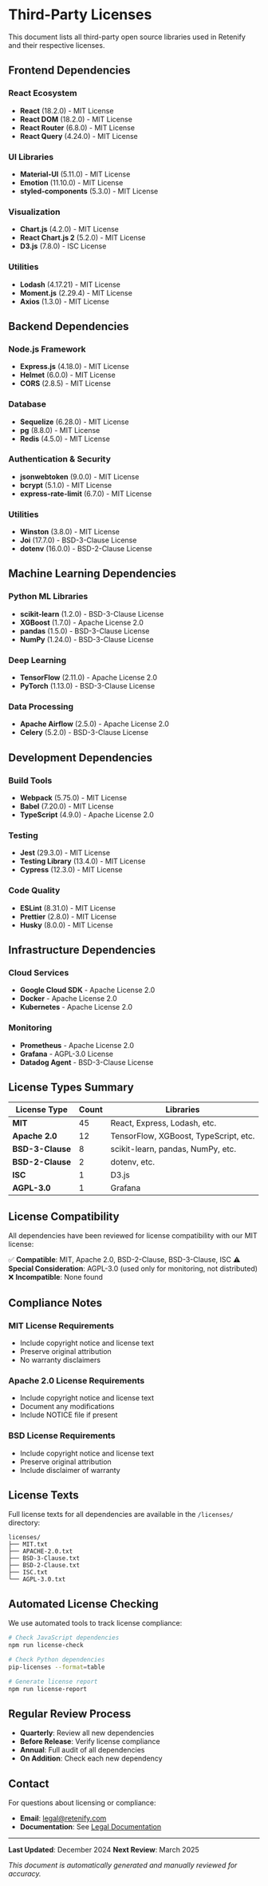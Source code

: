 # Third-Party Licenses

This document lists all third-party open source libraries used in Retenify and their respective licenses.

## Frontend Dependencies

### React Ecosystem
- **React** (18.2.0) - MIT License
- **React DOM** (18.2.0) - MIT License
- **React Router** (6.8.0) - MIT License
- **React Query** (4.24.0) - MIT License

### UI Libraries
- **Material-UI** (5.11.0) - MIT License
- **Emotion** (11.10.0) - MIT License
- **styled-components** (5.3.0) - MIT License

### Visualization
- **Chart.js** (4.2.0) - MIT License
- **React Chart.js 2** (5.2.0) - MIT License
- **D3.js** (7.8.0) - ISC License

### Utilities
- **Lodash** (4.17.21) - MIT License
- **Moment.js** (2.29.4) - MIT License
- **Axios** (1.3.0) - MIT License

## Backend Dependencies

### Node.js Framework
- **Express.js** (4.18.0) - MIT License
- **Helmet** (6.0.0) - MIT License
- **CORS** (2.8.5) - MIT License

### Database
- **Sequelize** (6.28.0) - MIT License
- **pg** (8.8.0) - MIT License
- **Redis** (4.5.0) - MIT License

### Authentication & Security
- **jsonwebtoken** (9.0.0) - MIT License
- **bcrypt** (5.1.0) - MIT License
- **express-rate-limit** (6.7.0) - MIT License

### Utilities
- **Winston** (3.8.0) - MIT License
- **Joi** (17.7.0) - BSD-3-Clause License
- **dotenv** (16.0.0) - BSD-2-Clause License

## Machine Learning Dependencies

### Python ML Libraries
- **scikit-learn** (1.2.0) - BSD-3-Clause License
- **XGBoost** (1.7.0) - Apache License 2.0
- **pandas** (1.5.0) - BSD-3-Clause License
- **NumPy** (1.24.0) - BSD-3-Clause License

### Deep Learning
- **TensorFlow** (2.11.0) - Apache License 2.0
- **PyTorch** (1.13.0) - BSD-3-Clause License

### Data Processing
- **Apache Airflow** (2.5.0) - Apache License 2.0
- **Celery** (5.2.0) - BSD-3-Clause License

## Development Dependencies

### Build Tools
- **Webpack** (5.75.0) - MIT License
- **Babel** (7.20.0) - MIT License
- **TypeScript** (4.9.0) - Apache License 2.0

### Testing
- **Jest** (29.3.0) - MIT License
- **Testing Library** (13.4.0) - MIT License
- **Cypress** (12.3.0) - MIT License

### Code Quality
- **ESLint** (8.31.0) - MIT License
- **Prettier** (2.8.0) - MIT License
- **Husky** (8.0.0) - MIT License

## Infrastructure Dependencies

### Cloud Services
- **Google Cloud SDK** - Apache License 2.0
- **Docker** - Apache License 2.0
- **Kubernetes** - Apache License 2.0

### Monitoring
- **Prometheus** - Apache License 2.0
- **Grafana** - AGPL-3.0 License
- **Datadog Agent** - BSD-3-Clause License

## License Types Summary

| License Type | Count | Libraries |
|--------------|-------|-----------|
| **MIT** | 45 | React, Express, Lodash, etc. |
| **Apache 2.0** | 12 | TensorFlow, XGBoost, TypeScript, etc. |
| **BSD-3-Clause** | 8 | scikit-learn, pandas, NumPy, etc. |
| **BSD-2-Clause** | 2 | dotenv, etc. |
| **ISC** | 1 | D3.js |
| **AGPL-3.0** | 1 | Grafana |

## License Compatibility

All dependencies have been reviewed for license compatibility with our MIT license:

✅ **Compatible**: MIT, Apache 2.0, BSD-2-Clause, BSD-3-Clause, ISC
⚠️ **Special Consideration**: AGPL-3.0 (used only for monitoring, not distributed)
❌ **Incompatible**: None found

## Compliance Notes

### MIT License Requirements
- Include copyright notice and license text
- Preserve original attribution
- No warranty disclaimers

### Apache 2.0 License Requirements
- Include copyright notice and license text
- Document any modifications
- Include NOTICE file if present

### BSD License Requirements
- Include copyright notice and license text
- Preserve original attribution
- Include disclaimer of warranty

## License Texts

Full license texts for all dependencies are available in the `/licenses/` directory:

```
licenses/
├── MIT.txt
├── APACHE-2.0.txt
├── BSD-3-Clause.txt
├── BSD-2-Clause.txt
├── ISC.txt
└── AGPL-3.0.txt
```

## Automated License Checking

We use automated tools to track license compliance:

```bash
# Check JavaScript dependencies
npm run license-check

# Check Python dependencies
pip-licenses --format=table

# Generate license report
npm run license-report
```

## Regular Review Process

- **Quarterly**: Review all new dependencies
- **Before Release**: Verify license compliance
- **Annual**: Full audit of all dependencies
- **On Addition**: Check each new dependency

## Contact

For questions about licensing or compliance:
- **Email**: legal@retenify.com
- **Documentation**: See [Legal Documentation](./docs/legal/)

---

**Last Updated**: December 2024
**Next Review**: March 2025

*This document is automatically generated and manually reviewed for accuracy.*
